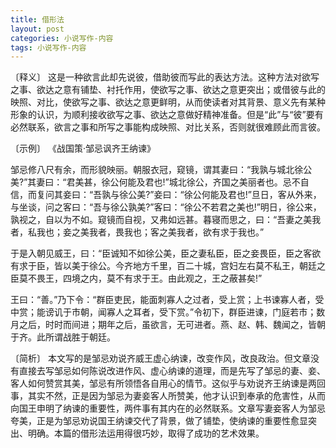 ```yaml
---
title: 借形法
layout: post
categories: 小说写作-内容
tags: 小说写作-内容
---
```


〔释义〕 这是一种欲言此却先说彼，借助彼而写此的表达方法。这种方法对欲写之事、欲达之意有铺垫、衬托作用，使欲写之事、欲达之意更突出；或借彼与此的映照、对比，使欲写之事、欲达之意更鲜明，从而使读者对其背景、意义先有某种形象的认识，为顺利接收欲写之事、欲达之意做好精神准备。但是“此”与“彼”要有必然联系，欲言之事和所写之事能构成映照、对比关系，否则就很难顾此而言彼。

〔示例〕 《战国策·邹忌讽齐王纳谏》

邹忌修八尺有余，而形貌映丽。朝服衣冠，窥镜，谓其妻曰：“我孰与城北徐公美?”其妻曰：“君美甚，徐公何能及君也!”城北徐公，齐国之美丽者也。忌不自信，而复问其妾曰：“吾孰与徐公美?”妾曰：“徐公何能及君也!”旦日，客从外来，与坐谈，问之客曰：“吾与徐公孰美?”客曰：“徐公不若君之美也!”明日，徐公来，孰视之，自以为不如。窥镜而自视，又弗如远甚。暮寝而思之，曰：“吾妻之美我者，私我也；妾之美我者，畏我也；客之美我者，欲有求于我也。”

于是入朝见威王，曰：“臣诚知不如徐公美，臣之妻私臣，臣之妾畏臣，臣之客欲有求于臣，皆以美于徐公。今齐地方千里，百二十城，宫妇左右莫不私王，朝廷之臣莫不畏王，四境之内，莫不有求于王。由此观之，王之蔽甚矣!”

王曰：“善。”乃下令：“群臣吏民，能面刺寡人之过者，受上赏；上书谏寡人者，受中赏；能谤讥于市朝，闻寡人之耳者，受下赏。”令初下，群臣进谏，门庭若市；数月之后，时时而间进；期年之后，虽欲言，无可进者。燕、赵、韩、魏闻之，皆朝于齐。此所谓战胜于朝廷。

〔简析〕 本文写的是邹忌劝说齐威王虚心纳谏，改变作风，改良政治。但文章没有直接去写邹忌如何陈说改进作风、虚心纳谏的道理，而是先写了邹忌的妻、妾、客人如何赞赏其美，邹忌有所领悟各自用心的情节。这似乎与劝说齐王纳谏是两回事，其实不然，正是因为邹忌为妻妾客人所赞美，他才认识到奉承的危害性，从而向国王申明了纳谏的重要性，两件事有其内在的必然联系。文章写妻妾客人为邹忌夸美，正是为邹忌劝说国王纳谏交代了背景，做了铺垫，使纳谏的重要性愈显突出、明确。本篇的借形法运用得很巧妙，取得了成功的艺术效果。 
